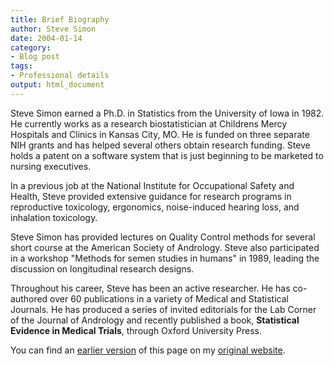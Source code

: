 ```yaml
---
title: Brief Biography
author: Steve Simon
date: 2004-01-14
category:
- Blog post
tags:
- Professional details
output: html_document
---
```

Steve Simon earned a Ph.D. in Statistics from the University of Iowa in
1982. He currently works as a research biostatistician at Childrens
Mercy Hospitals and Clinics in Kansas City, MO. He is funded on three
separate NIH grants and has helped several others obtain research
funding. Steve holds a patent on a software system that is just
beginning to be marketed to nursing executives.

In a previous job at the National Institute for Occupational Safety and
Health, Steve provided extensive guidance for research programs in
reproductive toxicology, ergonomics, noise-induced hearing loss, and
inhalation toxicology.

Steve Simon has provided lectures on Quality Control methods for several
short course at the American Society of Andrology. Steve also
participated in a workshop \"Methods for semen studies in humans\" in
1989, leading the discussion on longitudinal research designs.

Throughout his career, Steve has been an active researcher. He has
co-authored over 60 publications in a variety of Medical and Statistical
Journals. He has produced a series of invited editorials for the Lab
Corner of the Journal of Andrology and recently published a book,
**Statistical Evidence in Medical Trials**, through Oxford University
Press.

You can find an [earlier version](http://www.pmean.com/04/briefbio.html) of this page on my [original website](http://www.pmean.com/original_site.html).